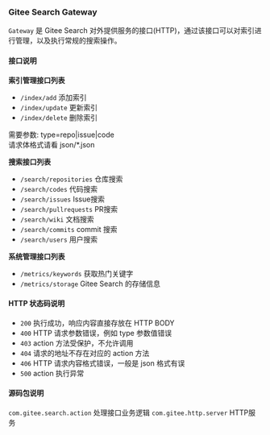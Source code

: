 ### Gitee Search Gateway

`Gateway` 是 Gitee Search 对外提供服务的接口(HTTP)，通过该接口可以对索引进行管理，以及执行常规的搜索操作。

#### 接口说明

**索引管理接口列表**

* `/index/add`  添加索引
* `/index/update`   更新索引
* `/index/delete`   删除索引

需要参数: type=repo|issue|code  
请求体格式请看 json/*.json

**搜索接口列表**

* `/search/repositories`   仓库搜索
* `/search/codes` 代码搜索
* `/search/issues`  Issue搜索
* `/search/pullrequests`    PR搜索
* `/search/wiki` 文档搜索
* `/search/commits` commit 搜索
* `/search/users` 用户搜索

**系统管理接口列表**

* `/metrics/keywords`  获取热门关键字
* `/metrics/storage` Gitee Search 的存储信息

#### HTTP 状态码说明

* `200`  执行成功，响应内容直接存放在 HTTP BODY
* `400`  HTTP 请求参数错误，例如 type 参数值错误
* `403`  action 方法受保护，不允许调用
* `404`  请求的地址不存在对应的 action 方法
* `406`  HTTP 请求内容格式错误，一般是 json 格式有误
* `500`  action 执行异常

#### 源码包说明

`com.gitee.search.action` 处理接口业务逻辑 
`com.gitee.http.server` HTTP服务  
